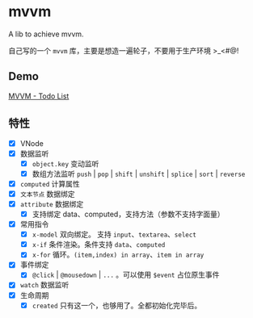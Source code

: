 # mvvm

A lib to achieve mvvm.

自己写的一个 `mvvm` 库，主要是想造一遍轮子，不要用于生产环境 >\_<#@!

## Demo

[MVVM - Todo List](https://shalldie.github.io/demos/mvvm/)

## 特性

-   [x] VNode
-   [x] 数据监听
    -   [x] `object.key` 变动监听
    -   [x] 数组方法监听 `push` | `pop` | `shift` | `unshift` | `splice` | `sort` | `reverse`
-   [x] `computed` 计算属性
-   [x] `文本节点` 数据绑定
-   [x] `attribute` 数据绑定
    -   [x] 支持绑定 data、computed，支持方法（参数不支持字面量）
-   [x] 常用指令
    -   [x] `x-model` 双向绑定。 支持 `input`、`textarea`、`select`
    -   [x] `x-if` 条件渲染。条件支持 `data`、`computed`
    -   [x] `x-for` 循环。`(item,index) in array`、`item in array`
-   [x] 事件绑定
    -   [x] `@click` | `@mousedown` | `...` 。可以使用 `$event` 占位原生事件
-   [x] `watch` 数据监听
-   [x] 生命周期
    -   [x] `created` 只有这一个，也够用了。全都初始化完毕后。
